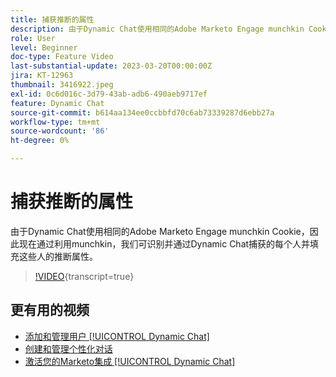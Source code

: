 ```yaml
---
title: 捕获推断的属性
description: 由于Dynamic Chat使用相同的Adobe Marketo Engage munchkin Cookie，因此现在通过利用munchkin，我们可识别并通过Dynamic Chat捕获的每个人并填充这些人的推断属性
role: User
level: Beginner
doc-type: Feature Video
last-substantial-update: 2023-03-20T00:00:00Z
jira: KT-12963
thumbnail: 3416922.jpeg
exl-id: 0c6d016c-3d79-43ab-adb6-490aeb9717ef
feature: Dynamic Chat
source-git-commit: b614aa134ee0ccbbfd70c6ab73339287d6ebb27a
workflow-type: tm+mt
source-wordcount: '86'
ht-degree: 0%

---
```


# 捕获推断的属性

由于Dynamic Chat使用相同的Adobe Marketo Engage munchkin Cookie，因此现在通过利用munchkin，我们可识别并通过Dynamic Chat捕获的每个人并填充这些人的推断属性。

>[!VIDEO](https://video.tv.adobe.com/v/3416922/?quality=12&learn=on){transcript=true}

## 更有用的视频

* [添加和管理用户 [!UICONTROL Dynamic Chat]](user-management.md)
* [创建和管理个性化对话](dialogue-management.md)
* [激活您的Marketo集成 [!UICONTROL Dynamic Chat]](marketo-integration.md)
